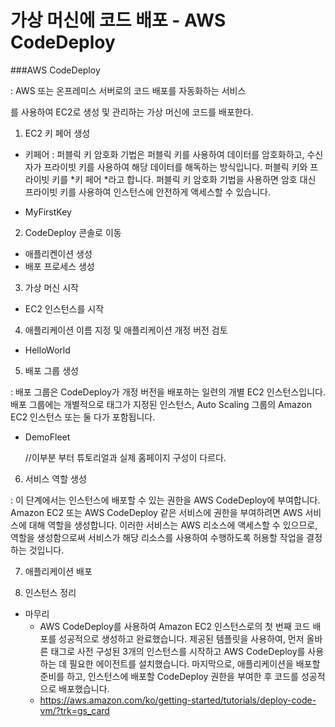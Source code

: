 # 가상 머신에 코드 배포 - AWS CodeDeploy



###AWS CodeDeploy 

: AWS 또는 온프레미스 서버로의 코드 배포를 자동화하는 서비스

를 사용하여 EC2로 생성 및 관리하는 가상 머신에 코드를 배포한다.



1. EC2 키 페어 생성

+ 키페어 : 퍼블릭 키 암호화 기법은 퍼블릭 키를 사용하여 데이터를 암호화하고, 수신자가 프라이빗 키를 사용하여 해당 데이터를 해독하는 방식입니다. 퍼블릭 키와 프라이빗 키를 *키 페어 *라고 합니다. 퍼블릭 키 암호화 기법을 사용하면 암호 대신 프라이빗 키를 사용하여 인스턴스에 안전하게 액세스할 수 있습니다.

+ MyFirstKey

  

2. CodeDeploy 콘솔로 이동

+ 애플리켄이션 생성
+ 배포 프로세스 생성



3. 가상 머신 시작

+ EC2 인스턴스를 시작



4. 애플리케이션 이름 지정 및 애플리케이션 개정 버전 검토

+ HelloWorld



5. 배포 그룹 생성

: 배포 그룹은 CodeDeploy가 개정 버전을 배포하는 일련의 개별 EC2 인스턴스입니다. 배포 그룹에는 개별적으로 태그가 지정된 인스턴스, Auto Scaling 그룹의 Amazon EC2 인스턴스 또는 둘 다가 포함됩니다.

+ DemoFleet

  //이부분 부터 튜토리얼과 실제 홈페이지 구성이 다르다.



6. 서비스 역할 생성

: 이 단계에서는 인스턴스에 배포할 수 있는 권한을 AWS CodeDeploy에 부여합니다. Amazon EC2 또는 AWS CodeDeploy 같은 서비스에 권한을 부여하려면 AWS 서비스에 대해 역할을 생성합니다. 이러한 서비스는 AWS 리소스에 액세스할 수 있으므로, 역할을 생성함으로써 서비스가 해당 리소스를 사용하여 수행하도록 허용할 작업을 결정하는 것입니다.



7. 애플리케이션 배포

8. 인스턴스 정리



+ 마무리
  + AWS CodeDeploy를 사용하여 Amazon EC2 인스턴스로의 첫 번째 코드 배포를 성공적으로 생성하고 완료했습니다. 제공된 템플릿을 사용하여, 먼저 올바른 태그로 사전 구성된 3개의 인스턴스를 시작하고 AWS CodeDeploy를 사용하는 데 필요한 에이전트를 설치했습니다. 마지막으로, 애플리케이션을 배포할 준비를 하고, 인스턴스에 배포할 CodeDeploy 권한을 부여한 후 코드를 성공적으로 배포했습니다.
  + https://aws.amazon.com/ko/getting-started/tutorials/deploy-code-vm/?trk=gs_card